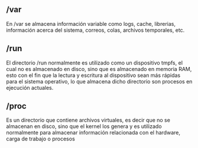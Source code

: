 ## /var
En /var se almacena información variable como logs, cache, librerias, información acerca del sistema, correos, colas, archivos temporales, etc.

## /run
El directorio /run normalmente es utilizado como un dispositivo tmpfs, el cual no es almacenado en disco, sino que es almacenado en memoria RAM, esto con el fin que la lectura y escritura al dispositivo sean más rápidas para el sistema operativo, lo que almacena dicho directorio son procesos en ejecución actuales.

## /proc 
Es un directorio que contiene archivos virtuales, es decir que no se almacenan en disco, sino que el kernel los genera y es utilizado normalmente para almacenar información relacionada con el hardware, carga de trabajo o procesos

